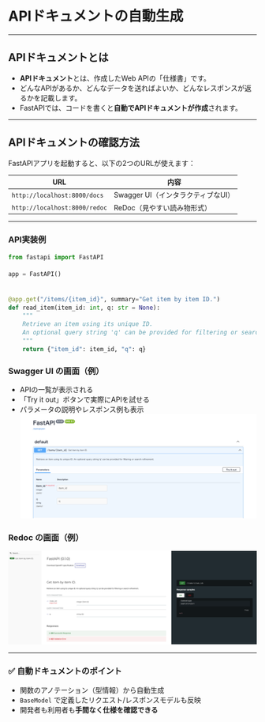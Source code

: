 # APIドキュメントの自動生成

---

## APIドキュメントとは

* **APIドキュメント**とは、作成したWeb APIの「仕様書」です。
* どんなAPIがあるか、どんなデータを送ればよいか、どんなレスポンスが返るかを記載します。
* FastAPIでは、コードを書くと**自動でAPIドキュメントが作成**されます。

---

## APIドキュメントの確認方法

FastAPIアプリを起動すると、以下の2つのURLが使えます：

| URL                           | 内容                      |
| ----------------------------- | ----------------------- |
| `http://localhost:8000/docs`  | Swagger UI（インタラクティブなUI） |
| `http://localhost:8000/redoc` | ReDoc（見やすい読み物形式）        |

---
### API実装例
```python  
from fastapi import FastAPI

app = FastAPI()


@app.get("/items/{item_id}", summary="Get item by item ID.")
def read_item(item_id: int, q: str = None):
    """
    Retrieve an item using its unique ID.
    An optional query string 'q' can be provided for filtering or search refinement.
    """
    return {"item_id": item_id, "q": q}
```  


### Swagger UI の画面（例）

* APIの一覧が表示される
* 「Try it out」ボタンで実際にAPIを試せる
* パラメータの説明やレスポンス例も表示
![Swagger UI](images/swagger_ui.png)

### Redoc の画面（例）

![Redoc](images/redoc.png)


---

### ✅ 自動ドキュメントのポイント

* 関数のアノテーション（型情報）から自動生成
* `BaseModel` で定義したリクエスト/レスポンスモデルも反映
* 開発者も利用者も**手間なく仕様を確認できる**
